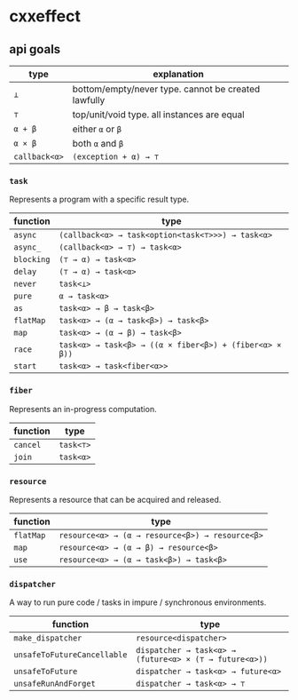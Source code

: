 # cxxeffect

## api goals

| type          | explanation                                         |
|---------------|-----------------------------------------------------|
| `⊥`           | bottom/empty/never type. cannot be created lawfully |
| `⊤`           | top/unit/void type. all instances are equal         |
| `α + β`       | either `α` or `β`                                   |
| `α × β`       | both `α` and `β`                                    |
| `callback<α>` | `(exception + α) → ⊤`                               |

### `task`

Represents a program with a specific result type.

| function   | type                                                    |
|------------|---------------------------------------------------------|
| `async`    | `(callback<α> → task<option<task<⊤>>>) → task<α>`       |
| `async_`   | `(callback<α> → ⊤) → task<α>`                           |
| `blocking` | `(⊤ → α) → task<α>`                                     |
| `delay`    | `(⊤ → α) → task<α>`                                     |
| `never`    | `task<⊥>`                                               |
| `pure`     | `α → task<α>`                                           |
| `as`       | `task<α> → β → task<β>`                                 |
| `flatMap`  | `task<α> → (α → task<β>) → task<β>`                     |
| `map`      | `task<α> → (α → β) → task<β>`                           |
| `race`     | `task<α> → task<β> → ((α × fiber<β>) + (fiber<α> × β))` |
| `start`    | `task<α> → task<fiber<α>>`                              |

### `fiber`

Represents an in-progress computation.

| function | type      |
|----------|-----------|
| `cancel` | `task<⊤>` |
| `join`   | `task<α>` |

### `resource`

Represents a resource that can be acquired and released.

| function  | type                                            |
|-----------|-------------------------------------------------|
| `flatMap` | `resource<α> → (α → resource<β>) → resource<β>` |
| `map`     | `resource<α> → (α → β) → resource<β>`           |
| `use`     | `resource<α> → (α → task<β>) → task<β>`         |

### `dispatcher`

A way to run pure code / tasks in impure / synchronous environments.

| function                    | type                                                   |
|-----------------------------|--------------------------------------------------------|
| `make_dispatcher`           | `resource<dispatcher>`                                 |
| `unsafeToFutureCancellable` | `dispatcher → task<α> → (future<α> × (⊤ → future<α>))` |
| `unsafeToFuture`            | `dispatcher → task<α> → future<α>`                     |
| `unsafeRunAndForget`        | `dispatcher → task<α> → ⊤`                             |
